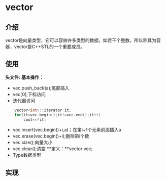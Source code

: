 # vector
## 介绍
vector是向量类型，它可以容纳许多类型的数据，如若干个整数，所以称其为容器，vector是C++STL的一个重要成员。
## 使用
**头文件:**<vector>
**基本操作：**
* vec.push_back(a);尾部插入
* vec[0];下标访问
* 迭代器访问
```c++
    vector<int>::iterator it;
    for(it=vec.begin();it!=vec.end();it++)
        cout<<*it;
```
* vec.insert(vec.begin()+i,a)；在第i+1个元素前面插入a
* vec.erase(vec.begin()+i);删除第i个数
* vec.size();向量大小
* vec.clear();清空
**定义：**vector<Type> vec;
* Type数据类型
## 实现
